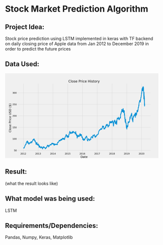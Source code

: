 # Stock Market Prediction Algorithm 
## Project Idea:
Stock price prediction using LSTM implemented in keras with TF backend on daily closing price of Apple data from Jan 2012 to December 2019 in order to predict the future prices 

## Data Used: 
![Model screenshot](/screenshot/Closing_price_history.png)

## Result: 
(what the result looks like)

## What model was being used: 
LSTM 

## Requirements/Dependencies:
Pandas, Numpy, Keras, Matplotlib
